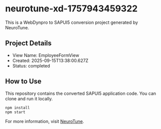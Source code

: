 # neurotune-xd-1757943459322
This is a WebDynpro to SAPUI5 conversion project generated by NeuroTune.

## Project Details
- View Name: EmployeeFormView
- Created: 2025-09-15T13:38:00.627Z
- Status: completed

## How to Use
This repository contains the converted SAPUI5 application code. You can clone and run it locally.

```
npm install
npm start
```

For more information, visit [NeuroTune](https://neurotune.com).
        